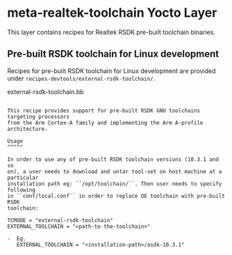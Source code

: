 meta-realtek-toolchain Yocto Layer
==============================

This layer contains recipes for Realtek RSDK pre-built toolchain binaries.

Pre-built RSDK toolchain for Linux development
---------------------------------------------

Recipes for pre-built RSDK toolchain for Linux development are provided under
``recipes-devtools/external-rsdk-toolchain/``.

external-rsdk-toolchain.bb
~~~~~~~~~~~~~~~~~~~~~~~~~

This recipe provides support for pre-built RSDK GNU toolchains targeting processors
from the Arm Cortex-A family and implementing the Arm A-profile architecture.

Usage
^^^^^

In order to use any of pre-built RSDK toolchain versions (10.3.1 and so
on), a user needs to download and untar tool-set on host machine at a particular
installation path eg: ``/opt/toolchain/``. Then user needs to specify following
in ``conf/local.conf`` in order to replace OE toolchain with pre-built RSDK
toolchain:

TCMODE = "external-rsdk-toolchain"
EXTERNAL_TOOLCHAIN = "<path-to-the-toolchain>"

-  Eg.
   EXTERNAL_TOOLCHAIN = "<installation-path>/asdk-10.3.1"